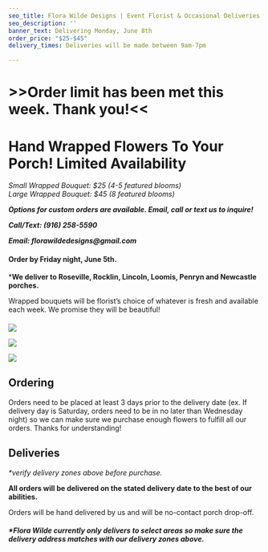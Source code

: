 ```yaml
---
seo_title: Flora Wilde Designs | Event Florist & Occasional Deliveries
seo_description: ''
banner_text: Delivering Monday, June 8th
order_price: "$25-$45"
delivery_times: Deliveries will be made between 9am-7pm

---
```

# >>Order limit has been met this week. Thank you!<<

# Hand Wrapped Flowers To Your Porch! Limited Availability

_<slot name="banner" />_

_Small Wrapped Bouquet: $25 (4-5 featured blooms)  
Large Wrapped Bouquet: $45 (8 featured blooms)_

**_Options for custom orders are available. Email, call or text us to inquire!_**

**_Call/Text: (916) 258-5590_**

**_Email: florawildedesigns@gmail.com_**

#### Order by Friday night, June 5th.

\***We deliver to Roseville, Rocklin, Lincoln, Loomis, Penryn and Newcastle porches.**

Wrapped bouquets will be florist’s choice of whatever is fresh and available each week. We promise they will be beautiful!

#### 

<div class="sample-images">

![](/uploads/dual-arrangments.jpg)

![](/uploads/fw4.jpg)

![](/uploads/holding-arrangment.jpg)

</div>

## Ordering

Orders need to be placed at least 3 days prior to the delivery date (ex. If delivery day is Saturday, orders need to be in no later than Wednesday night) so we can make sure we purchase enough flowers to fulfill all our orders. Thanks for understanding!

<slot name="button" />

## Deliveries

_*verify delivery zones above before purchase._

**All orders will be delivered on the stated delivery date to the best of our abilities.** 

<slot name="delivery" />

<slot name="button" />

Orders will be hand delivered by us and will be no-contact porch drop-off.

##### ***Flora Wilde currently only delivers to select areas so make sure the delivery address matches with our delivery zones above.**